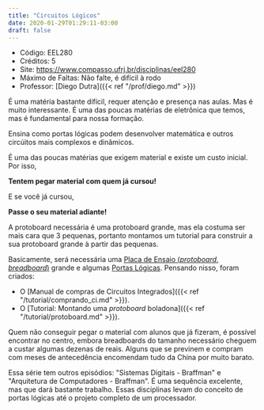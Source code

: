 ```yaml
---
title: "Circuitos Lógicos"
date: 2020-01-29T01:29:11-03:00
draft: false
---
```


- Código: EEL280
- Créditos: 5
- Site: https://www.compasso.ufrj.br/disciplinas/eel280
- Máximo de Faltas: Não falte, é difícil à rodo
- Professor: [Diego Dutra]({{< ref "/prof/diego.md" >}})

É uma matéria bastante difícil, requer atenção e presença nas aulas. Mas é muito interessante. É uma das poucas matérias de eletrônica que temos, mas é fundamental para nossa formação.

Ensina como portas lógicas podem desenvolver matemática e outros circúitos mais complexos e dinâmicos.

É uma das poucas matérias que exigem material e existe um custo inicial. Por isso,

**Tentem pegar material com quem já cursou!**

E se você já cursou,

**Passe o seu material adiante!**

A protoboard necessária é uma protoboard grande, mas ela costuma ser mais cara que 3 pequenas, portanto montamos um tutorial para construir a sua protoboard grande à partir das pequenas.

Basicamente, será necessária uma [Placa de Ensaio (*protoboard*, *breadboard*)](https://pt.wikipedia.org/wiki/Placa_de_Ensaio) grande e algumas [Portas Lógicas](https://pt.wikipedia.org/wiki/Porta_l%C3%B3gica). Pensando nisso, foram criados:

- O [Manual de compras de Circuitos Integrados]({{< ref "/tutorial/comprando_ci.md" >}}).
- O [Tutorial: Montando uma *protoboard* boladona]({{< ref "/tutorial/protoboard.md" >}}).

Quem não conseguir pegar o material com alunos que já fizeram, é possível encontrar no centro, embora breadboards do tamanho necessário cheguem a custar algumas dezenas de reais. Alguns que se previnem e compram com meses de antecedência encomendam tudo da China por muito barato.

Essa série tem outros episódios: "Sistemas Digitais - Braffman" e "Arquitetura de Computadores - Braffman". É uma sequência excelente, mas que dará bastante trabalho. Essas disciplinas levam do conceito de portas lógicas até o projeto completo de um processador.
